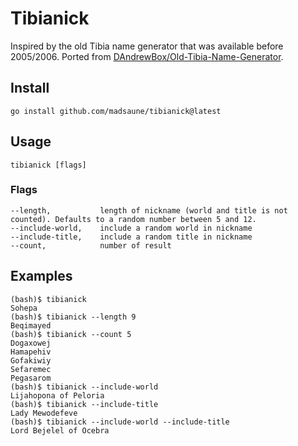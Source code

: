 # Tibianick

Inspired by the old Tibia name generator that was available before 2005/2006. Ported from [DAndrewBox/Old-Tibia-Name-Generator](https://github.com/DAndrewBox/Old-Tibia-Name-Generator).

## Install

```
go install github.com/madsaune/tibianick@latest
```

## Usage

```shell
tibianick [flags]
```

### Flags

```plain
--length,           length of nickname (world and title is not counted). Defaults to a random number between 5 and 12.
--include-world,    include a random world in nickname
--include-title,    include a random title in nickname
--count,            number of result
```

## Examples

```shell
(bash)$ tibianick
Sohepa
(bash)$ tibianick --length 9
Beqimayed
(bash)$ tibianick --count 5
Dogaxowej
Hamapehiv
Gofakiwiy
Sefaremec
Pegasarom
(bash)$ tibianick --include-world
Lijahopona of Peloria
(bash)$ tibianick --include-title
Lady Mewodefeve
(bash)$ tibianick --include-world --include-title
Lord Bejelel of Ocebra
```
